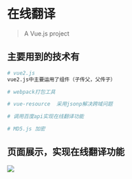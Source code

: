 # 在线翻译

> A Vue.js project

## 主要用到的技术有

``` bash
# vue2.js
vue2.js中主要运用了组件（子传父，父传子）

# webpack打包工具

# vue-resource  采用jsonp解决跨域问题

# 调用百度api实现在线翻译功能

# MD5.js 加密


```

## 页面展示，实现在线翻译功能<br/>

![](https://github.com/wantingandwt/vue-translate/blob/master/src/assets/home.png)  